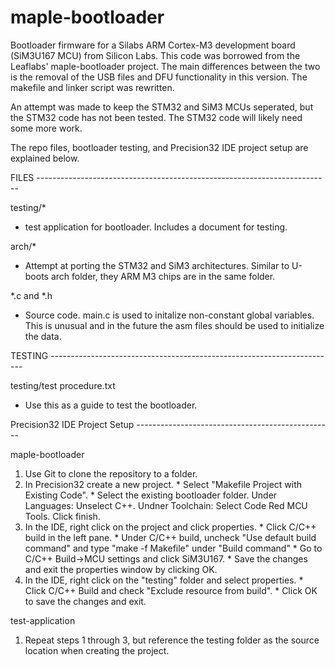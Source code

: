 maple-bootloader
================

Bootloader firmware for a Silabs ARM Cortex-M3 development board (SiM3U167 MCU) from Silicon Labs. This code was borrowed from the Leaflabs' maple-bootloader project. The main differences between the two is the removal of the USB files and DFU functionality in this version. The makefile and linker script was rewritten.

An attempt was made to keep the STM32 and SiM3 MCUs seperated, but the STM32 code has not been tested. The STM32 code will likely need some more work.

The repo files, bootloader testing, and Precision32 IDE project setup are explained below. 

FILES -------------------------------------------------------------------------

testing/*
  - test application for bootloader. Includes a document for testing.

arch/*
  - Attempt at porting the STM32 and SiM3 architectures. Similar to U-boots arch folder, they ARM M3 chips are in the same folder.
  
*.c and *.h
  - Source code. main.c is used to initalize non-constant global variables. This is unusual and in the future the asm files should be used to initialize the data.
  
TESTING -----------------------------------------------------------------------

testing/test procedure.txt
  - Use this as a guide to test the bootloader.

Precision32 IDE Project Setup -------------------------------------------------

maple-bootloader
  1. Use Git to clone the repository to a folder.
  2. In Precision32 create a new project.
    * Select "Makefile Project with Existing Code". 
	* Select the existing bootloader folder. Under Languages: Unselect C++. Undner Toolchain: Select Code Red MCU Tools. Click finish.
  3. In the IDE, right click on the project and click properties. 
    * Click C/C++ build in the left pane.
	* Under C/C++ build, uncheck "Use default build command" and type "make -f Makefile" under "Build command"
	* Go to C/C++ Build->MCU settings and click SiM3U167.
	* Save the changes and exit the properties window by clicking OK.
  4. In the IDE, right click on the "testing" folder and select properties.
    * Click C/C++ Build and check "Exclude resource from build".
	* Click OK to save the changes and exit.
	
test-application
  1. Repeat steps 1 through 3, but reference the testing folder as the source location when creating the project.